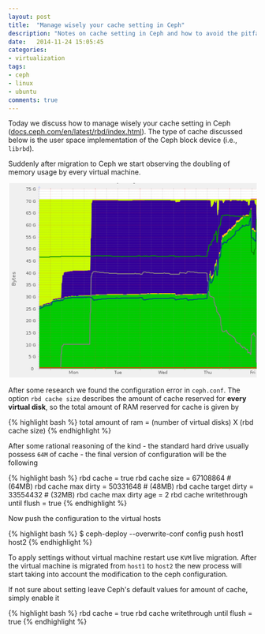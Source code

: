 ```yaml
---
layout: post
title:  "Manage wisely your cache setting in Ceph"
description: "Notes on cache setting in Ceph and how to avoid the pitfalls"
date:   2014-11-24 15:05:45
categories:
- virtualization
tags:
- ceph
- linux
- ubuntu
comments: true
---
```


Today we discuss how to manage wisely your cache setting in Ceph ([docs.ceph.com/en/latest/rbd/index.html](https://docs.ceph.com/en/latest/rbd/index.html)). The type of cache discussed below is the user space implementation of the Ceph block device (i.e., `librbd`).

Suddenly after migration to Ceph we start observing the doubling of memory usage by every virtual machine.


![Ceph memory consumption is doubling](/public/images/manage-wisely-cache-setting-ceph-1.png)

After some research we found the configuration error in `ceph.conf`. The option `rbd cache size` describes the amount of cache reserved for **every virtual disk**, so the total amount of RAM reserved for cache is given by


{% highlight bash %}
total amount of ram = (number of virtual disks)  X  (rbd cache size)
{% endhighlight %}

After some rational reasoning of the kind - the standard hard drive usually possess `64M` of cache - the final version of configuration will be the following

{% highlight bash %}
rbd cache = true
rbd cache size = 67108864 # (64MB)
rbd cache max dirty = 50331648 # (48MB)
rbd cache target dirty = 33554432 # (32MB)
rbd cache max dirty age = 2
rbd cache writethrough until flush = true
{% endhighlight %}


Now push the configuration to the virtual hosts

{% highlight bash %}
$ ceph-deploy --overwrite-conf config push host1 host2
{% endhighlight %}

To apply settings without virtual machine restart use `KVM` live migration. After the virtual machine is migrated from `host1` to `host2` the new process will start taking into account the modification to the ceph configuration.

If not sure about setting leave Ceph's default values for amount of cache, simply enable it

{% highlight bash %}
rbd cache = true
rbd cache writethrough until flush = true
{% endhighlight %}
